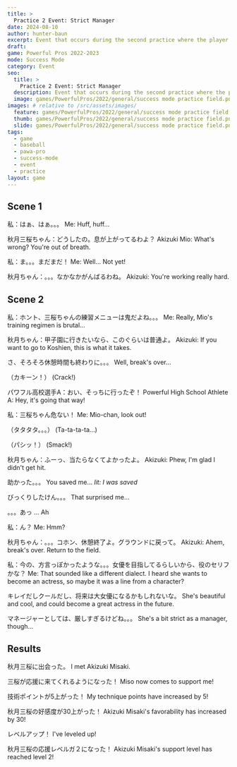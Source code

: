 ```yaml
---
title: >
  Practice 2 Event: Strict Manager
date: 2024-08-10
author: hunter-baun
excerpt: Event that occurs during the second practice where the player meets the club manager
draft: 
game: Powerful Pros 2022-2023
mode: Success Mode
category: Event
seo:
  title: > 
    Practice 2 Event: Strict Manager
  description: Event that occurs during the second practice where the player meets the club manager
  image: games/PowerfulPros/2022/general/success mode practice field.png
images: # relative to /src/assets/images/
  feature: games/PowerfulPros/2022/general/success mode practice field.png
  thumb: games/PowerfulPros/2022/general/success mode practice field.png
  slide: games/PowerfulPros/2022/general/success mode practice field.png
tags:
  - game
  - baseball
  - pawa-pro
  - success-mode
  - event
  - practice
layout: game
---
```

## Scene 1

私：はぁ、はぁ。。。
Me: Huff, huff...

秋月三桜ちゃん：どうしたの。息が上がってるわよ？
Akizuki Mio: What's wrong? You're out of breath.

私：ま。。。まだまだ！
Me: Well... Not yet!

秋月ちゃん：。。。なかなかがんばるわね。
Akizuki: You're working really hard.

## Scene 2

私：ホント、三桜ちゃんの練習メニューは鬼だよね。。。
Me: Really, Mio's training regimen is brutal...

秋月ちゃん：甲子園に行きたいなら、このぐらいは普通よ。
Akizuki: If you want to go to Koshien, this is what it takes.

さ、そろそろ休憩時間も終わりに。。。
Well, break's over...

（カキーン！）
(Crack!)

パワフル高校選手A：おい、そっちに行ったぞ！
Powerful High School Athlete A: Hey, it's going that way!

私：三桜ちゃん危ない！
Me: Mio-chan, look out!

（タタタタ。。。）
(Ta-ta-ta-ta...)

（パシッ！）
(Smack!)

秋月ちゃん：ふーっ、当たらなくてよかったよ。
Akizuki: Phew, I'm glad I didn't get hit.

助かった。。。
You saved me...
*lit: I was saved*

びっくりしたけん。。。
That surprised me...

。。。あっ
... Ah

私：ん？
Me: Hmm?

秋月ちゃん：。。。コホン、休憩終了よ。グラウンドに戻って。
Akizuki: Ahem, break's over. Return to the field.

私：今の、方言っぽかったような。。。女優を目指してるらしいから、役のセリフかな？
Me: That sounded like a different dialect. I heard she wants to become an actress, so maybe it was a line from a character?

キレイだしクールだし、将来は大女優になるかもしれないな。
She's beautiful and cool, and could become a great actress in the future.

マネージャーとしては、厳しすぎるけどね。。。
She's a bit strict as a manager, though...

## Results

秋月三桜に出会った。
I met Akizuki Misaki.

三桜が応援に来てくれるようになった！
Miso now comes to support me!

技術ポイントが5上がった！
My technique points have increased by 5!

秋月三桜の好感度が30上がった！
Akizuki Misaki's favorability has increased by 30!

レベルアップ！
I've leveled up!

秋月三桜の応援レベルガ２になった！
Akizuki Misaki's support level has reached level 2!
